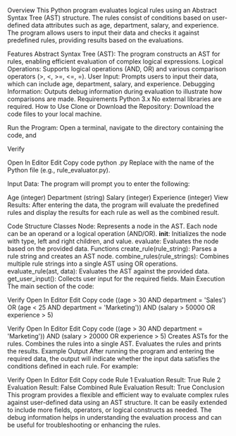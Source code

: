 Overview
This Python program evaluates logical rules using an Abstract Syntax Tree (AST) structure. The rules consist of conditions based on user-defined data attributes such as age, department, salary, and experience. The program allows users to input their data and checks it against predefined rules, providing results based on the evaluations.

Features
Abstract Syntax Tree (AST): The program constructs an AST for rules, enabling efficient evaluation of complex logical expressions.
Logical Operations: Supports logical operations (AND, OR) and various comparison operators (>, <, >=, <=, =).
User Input: Prompts users to input their data, which can include age, department, salary, and experience.
Debugging Information: Outputs debug information during evaluation to illustrate how comparisons are made.
Requirements
Python 3.x
No external libraries are required.
How to Use
Clone or Download the Repository: Download the code files to your local machine.

Run the Program: Open a terminal, navigate to the directory containing the code, and 


Verify

Open In Editor
Edit
Copy code
python <filename>.py
Replace <filename> with the name of the Python file (e.g., rule_evaluator.py).

Input Data: The program will prompt you to enter the following:

Age (integer)
Department (string)
Salary (integer)
Experience (integer)
View Results: After entering the data, the program will evaluate the predefined rules and display the results for each rule as well as the combined result.

Code Structure
Classes
Node: Represents a node in the AST. Each node can be an operand or a logical operation (AND/OR).
__init__: Initializes the node with type, left and right children, and value.
evaluate: Evaluates the node based on the provided data.
Functions
create_rule(rule_string): Parses a rule string and creates an AST node.
combine_rules(rule_strings): Combines multiple rule strings into a single AST using OR operations.
evaluate_rule(ast, data): Evaluates the AST against the provided data.
get_user_input(): Collects user input for the required fields.
Main Execution
The main section of the code:

Verify
Open In Editor
Edit
Copy code
((age > 30 AND department = 'Sales') OR (age < 25 AND department = 'Marketing')) AND (salary > 50000 OR experience > 5)

Verify
Open In Editor
Edit
Copy code
((age > 30 AND department = 'Marketing')) AND (salary > 20000 OR experience > 5)
Creates ASTs for the rules.
Combines the rules into a single AST.
Evaluates the rules and prints the results.
Example Output
After running the program and entering the required data, the output will indicate whether the input data satisfies the conditions defined in each rule. For example:


Verify
Open In Editor
Edit
Copy code
Rule 1 Evaluation Result: True
Rule 2 Evaluation Result: False
Combined Rule Evaluation Result: True
Conclusion
This program provides a flexible and efficient way to evaluate complex rules against user-defined data using an AST structure. It can be easily extended to include more fields, operators, or logical constructs as needed. The debug information helps in understanding the evaluation process and can be useful for troubleshooting or enhancing the rules.




